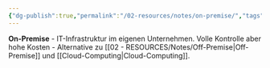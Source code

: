 ```yaml
---
{"dg-publish":true,"permalink":"/02-resources/notes/on-premise/","tags":["infrastruktur/lokal","server/eigen"],"noteIcon":"","updated":"2025-08-28T20:50:30.000+02:00"}
---
```



**On-Premise** - IT-Infrastruktur im eigenen Unternehmen.
Volle Kontrolle aber hohe Kosten - Alternative zu [[02 - RESOURCES/Notes/Off-Premise\|Off-Premise]] und [[Cloud-Computing\|Cloud-Computing]].